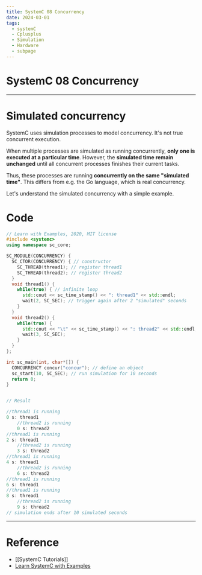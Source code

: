 ```yaml
---
title: SystemC 08 Concurrency
date: 2024-03-01
tags:
  - systemC
  - Cplusplus
  - Simulation
  - Hardware
  - subpage
---
```

# SystemC 08 Concurrency

---

#  Simulated concurrency

SystemC uses simulation processes to model concurrency. It's not true concurrent execution.

When multiple processes are simulated as running concurrently, **only one is executed at a particular time**. However, the **simulated time remain unchanged** until all concurrent processes finishes their current tasks.

Thus, these processes are running **concurrently on the same "simulated time"**. This differs from e.g. the Go language, which is real concurrency.

Let's understand the simulated concurrency with a simple example.

# Code
```cpp
// Learn with Examples, 2020, MIT license
#include <systemc>
using namespace sc_core;

SC_MODULE(CONCURRENCY) {
  SC_CTOR(CONCURRENCY) { // constructor
    SC_THREAD(thread1); // register thread1
    SC_THREAD(thread2); // register thread2
  }
  void thread1() {
    while(true) { // infinite loop
      std::cout << sc_time_stamp() << ": thread1" << std::endl;
      wait(2, SC_SEC); // trigger again after 2 "simulated" seconds
    }
  }
  void thread2() {
    while(true) {
      std::cout << "\t" << sc_time_stamp() << ": thread2" << std::endl;
      wait(3, SC_SEC);
    }
  }
};

int sc_main(int, char*[]) {
  CONCURRENCY concur("concur"); // define an object
  sc_start(10, SC_SEC); // run simulation for 10 seconds
  return 0;
}


// Result

//thread1 is running
0 s: thread1
	//thread2 is running
	0 s: thread2
//thread1 is running
2 s: thread1
	//thread2 is running
	3 s: thread2
//thread1 is running
4 s: thread1
	//thread2 is running
	6 s: thread2
//thread1 is running
6 s: thread1
//thread1 is running
8 s: thread1
	//thread2 is running
	9 s: thread2
// simulation ends after 10 simulated seconds

```







---

# Reference

- [[SystemC Tutorials]]
- [Learn SystemC with Examples](https://www.learnwithexamples.com/)


